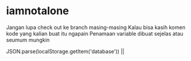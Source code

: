 # iamnotalone
 Jangan lupa check out ke branch masing-masing
 Kalau bisa kasih komen kode yang kalian buat itu ngapain
 Penamaan variable dibuat sejelas atau seumum mungkin

 JSON.parse(localStorage.getItem('database')) ||